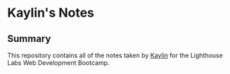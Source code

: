 # Kaylin's Notes
## Summary
This repository contains all of the notes taken by [Kaylin](https://github.com/kaylinjdennis) for the Lighthouse Labs Web Development Bootcamp.
